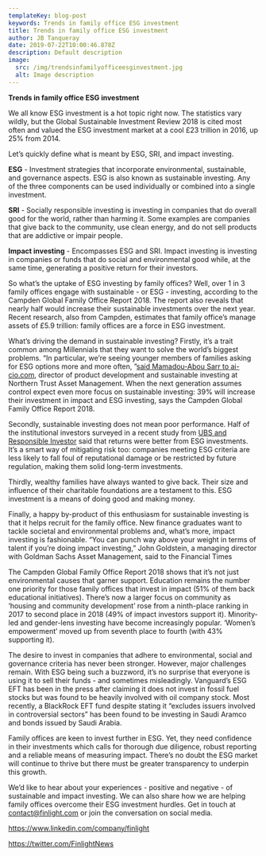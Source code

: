 ```yaml
---
templateKey: blog-post
keywords: Trends in family office ESG investment
title: Trends in family office ESG investment
author: JB Tanqueray
date: 2019-07-22T10:00:46.878Z
description: Default description
image:
  src: /img/trendsinfamilyofficeesginvestment.jpg
  alt: Image description
---
```

**Trends in family office ESG investment**

We all know ESG investment is a hot topic right now. The statistics vary wildly, but the Global Sustainable Investment Review 2018 is cited most often and valued the ESG investment market at a cool £23 trillion in 2016, up 25% from 2014.

Let’s quickly define what is meant by ESG, SRI, and impact investing.

**ESG** - Investment strategies that incorporate environmental, sustainable, and governance aspects. ESG is also known as sustainable investing. Any of the three components can be used individually or combined into a single investment.

**SRI** - Socially responsible investing is investing in companies that do overall good for the world, rather than harming it. Some examples are companies that give back to the community, use clean energy, and do not sell products that are addictive or impair people.

**Impact investing** - Encompasses ESG and SRI. Impact investing is investing in companies or funds that do social and environmental good while, at the same time, generating a positive return for their investors.

So what’s the uptake of ESG investing by family offices? Well, over 1 in 3 family offices engage with sustainable - or ESG - investing, according to the Campden Global Family Office Report 2018. The report also reveals that nearly half would increase their sustainable investments over the next year. Recent research, also from Campden, estimates that family office’s manage assets of £5.9 trillion: family offices are a force in ESG investment.

What’s driving the demand in sustainable investing? Firstly, it’s a trait common among Millennials that they want to solve the world’s biggest problems. “In particular, we’re seeing younger members of families asking for ESG options more and more often, ”[said Mamadou-Abou Sarr to ai-cio.com](https://www.ai-cio.com/news/esg-interests-increasing-among-family-offices/), director of product development and sustainable investing at Northern Trust Asset Management. When the next generation assumes control expect even more focus on sustainable investing: 39% will increase their investment in impact and ESG investing, says the Campden Global Family Office Report 2018.

Secondly, sustainable investing does not mean poor performance. Half of the institutional investors surveyed in a recent study from [UBS and Responsible Investor](https://www.ubs.com/global/en/asset-management/insights/sustainable-and-impact-investing%20%20%20%20%20%20%20%20%20%20%20%20%20%20%20%20/2019/esg-do-you-or-dont-you.html) said that returns were better from ESG investments. It’s a smart way of mitigating risk too: companies meeting ESG criteria are less likely to fall foul of reputational damage or be restricted by future regulation, making them solid long-term investments.

Thirdly, wealthy families have always wanted to give back. Their size and influence of their charitable foundations are a testament to this. ESG investment is a means of doing good and making money.

Finally, a happy by-product of this enthusiasm for sustainable investing is that it helps recruit for the family office. New finance graduates want to tackle societal and environmental problems and, what’s more, impact investing is fashionable. “You can punch way above your weight in terms of talent if you’re doing impact investing,” John Goldstein, a managing director with Goldman Sachs Asset Management, said to the Financial Times

The Campden Global Family Office Report 2018 shows that it’s not just environmental causes that garner support. Education remains the number one priority for those family offices that invest in impact (51% of them back educational initiatives). There’s now a larger focus on community as ‘housing and community development’ rose from a ninth-place ranking in 2017 to second place in 2018 (49% of impact investors support it). Minority-led and gender-lens investing have become increasingly popular. ‘Women’s empowerment’ moved up from seventh place to fourth (with 43% supporting it).

The desire to invest in companies that adhere to environmental, social and governance criteria has never been stronger. However, major challenges remain. With ESG being such a buzzword, it’s no surprise that everyone is using it to sell their funds - and sometimes misleadingly. Vanguard’s ESG EFT has been in the press after claiming it does not invest in fossil fuel stocks but was found to be heavily involved with oil company stock. Most recently, a BlackRock EFT fund despite stating it “excludes issuers involved in controversial sectors” has been found to be investing in Saudi Aramco and bonds issued by Saudi Arabia.

Family offices are keen to invest further in ESG. Yet, they need confidence in their investments which calls for thorough due diligence, robust reporting and a reliable means of measuring impact. There’s no doubt the ESG market will continue to thrive but there must be greater transparency to underpin this growth.

We’d like to hear about your experiences - positive and negative - of sustainable and impact investing. We can also share how we are helping family offices overcome their ESG investment hurdles. Get in touch at contact@finlight.com or join the conversation on social media.

<https://www.linkedin.com/company/finlight>

<https://twitter.com/FinlightNews>